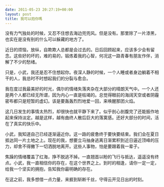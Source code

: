 ```yaml
---
date: 2011-05-23 20:27:19+00:00
layout: post
title: 我可以抱你嗎
---
```


没有力气独处的时候，又忍不住想去海边兜兜风。但是没有。那里除了一片漆黑，也实在是没有别的什么可以躲藏的地方了。

近日的烦恼，放纵，自欺欺人总都是会过去的。日后回顾起来，应该多少会有留念。这些好的坏的，难的易的，锻炼着我的心智，何况这一路青春有朋友作伴，消解了不少的愁绪。

只是，小武，我还是忍不住想起你。夜深人静的时候，一个人睡或者身边躺着不相干的人，我总时不时想起我们的分裂与愈合。

我在度过我最美好的时光，偶尔的情绪失落夹杂在大部分的晴朗天气中。一个人还是两个人都已经无所谓，因为内心一直是枯竭的。总觉得眼前的海阔天空或者阴霾密布都只是短暂的虚幻。该是要轰轰烈烈地爱一回，来唤醒那团火焰。

这几日发生的事情太热烈，却很快也就平静下来了。似乎剖心剖腹完了还能振作地起来保持淡定。越是这样，越有曲终人散后巨大的落寞感。还好大部分的时间，活在了真实的快乐中。

小武，我知道自己已经逐渐逼近你。这一路的疲惫终于要快要结束。我们会在夏日抵达同一片土地之上。现在的我，想要立马抽身逃离日渐累积到近日逼近顶峰的压力，却舍不得撇下一切洒脱地离开。这些人事物，怕是要跟着我一辈子。

焦躁的情绪覆盖了红海，挣不脱逃不掉。一直翘首以盼的飞行与抵达，遥遥没有终点。小武，我一直相信你的存在，在这个世界之上。到时的相逢，请你一定一定，给我一个坚实的拥抱，告知我你最明确的存在。

在这之前，我多想借一点力量，来捱到斩断千丝，守得云开见日出的时刻。
